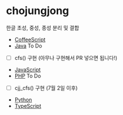 # chojungjong
한글 초성, 중성, 종성 분리 및 결합

- [CoffeeScript](https://github.com/sweetcorn1229/chojungjong/blob/main/coffeescript/docs.md)
- [Java](https://github.com/sweetcorn1229/chojungjong/blob/main/java/docs.md)
To Do
* [ ] cfs() 구현 (아무나 구현해서 PR 넣으면 됩니다!)
- [JavaScript](https://github.com/sweetcorn1229/chojungjong/blob/main/javascript/docs.md)
- [PHP](https://github.com/sweetcorn1229/chojungjong/blob/main/php/docs.md)
To Do
* [ ] cjj_cfs() 구현 (7월 2일 이후)
- [Python](https://github.com/sweetcorn1229/chojungjong/blob/main/python/docs.md)
- [TypeScript](https://github.com/sweetcorn1229/chojungjong/blob/main/typescript/docs.md)
